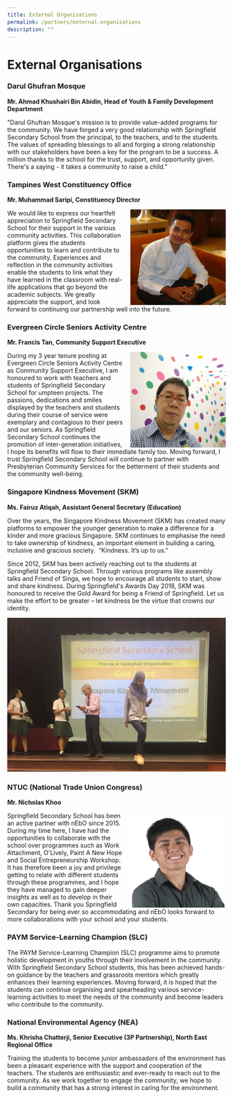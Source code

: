 ```yaml
---
title: External Organisations
permalink: /partners/external-organisations
description: ""
---
```

# **External Organisations**

### Darul Ghufran Mosque

**Mr. Ahmad Khushairi Bin Abidin, Head of Youth & Family Development Department**

"Darul Ghufran Mosque's mission is to provide value-added programs for the community. We have forged a very good relationship with Springfield Secondary School from the principal, to the teachers, and to the students. The values of spreading blessings to all and forging a strong relationship with our stakeholders have been a key for the program to be a success. A million thanks to the school for the trust, support, and opportunity given. There's a saying - it takes a community to raise a child."

  

### Tampines West Constituency Office

**Mr. Muhammad Saripi, Constituency Director**

<img src="/images/TWCC%20Muhd%20Saripi.jpg" style="width:220px;height:220px;margin-left:15px;" align = "right">

We would like to express our heartfelt appreciation to Springfield Secondary School for their support in the various community activities. This collaboration platform gives the students opportunities to learn and contribute to the community. Experiences and reflection in the community activities enable the students to link what they have learned in the classroom with real-life applications that go beyond the academic subjects. We greatly appreciate the support, and look forward to continuing our partnership well into the future.


### Evergreen Circle Seniors Activity Centre  
**Mr. Francis Tan, Community Support Executive**

<img src="/images/Fracis%20Tan%20Evergreen%20Circle%20Seniors%20Activity%20Centre.jpg" style="width:220px;height:220px;margin-left:15px;" align = "right">

During my 3 year tenure posting at Evergreen Circle Seniors Activity Centre as Community Support Executive, I am honoured to work with teachers and students of Springfield Secondary School for umpteen projects. The passions, dedications and smiles displayed by the teachers and students during their course of service were exemplary and contagious to their peers and our seniors. As Springfield Secondary School continues the promotion of inter-generation initiatives, I hope its benefits will flow to their immediate family too. Moving forward, I trust Springfield Secondary School will continue to partner with Presbyterian Community Services for the betterment of their students and the community well-being.

### Singapore Kindness Movement (SKM)  

**Ms. Fairuz Atiqah, Assistant General Secretary (Education)**

Over the years, the Singapore Kindness Movement (SKM) has created many platforms to empower the younger generation to make a difference for a kinder and more gracious Singapore. SKM continues to emphasise the need to take ownership of kindness, an important element in building a caring, inclusive and gracious society.  “Kindness. It’s up to us.”

Since 2012, SKM has been actively reaching out to the students at Springfield Secondary School. Through various programs like assembly talks and Friend of Singa, we hope to encourage all students to start, show and share kindness. During Springfield's Awards Day 2018, SKM was honoured to receive the Gold Award for being a Friend of Springfield. Let us make the effort to be greater – let kindness be the virtue that crowns our identity.

![](/images/Singapore%20Kindness%20Movement%20Fairuz%20Atiqah.jpg)

### NTUC (National Trade Union Congress)  

**Mr. Nicholas Khoo**

<img src="/images/Nicholas_Khoo.jpg" style="width:220px;height:220px;margin-left:15px;" align = "right">


Springfield Secondary School has been an active partner with nEbO since 2015. During my time here, I have had the opportunities to collaborate with the school over programmes such as Work Attachment, O'Lively, Paint A New Hope and Social Entrepreneurship Workshop. It has therefore been a joy and privilege getting to relate with different students through these programmes, and I hope they have managed to gain deeper insights as well as to develop in their own capacities. Thank you Springfield Secondary for being ever so accommodating and nEbO looks forward to more collaborations with your school and your students.

###   PAYM Service-Learning Champion (SLC)

The PAYM Service-Learning Champion (SLC) programme aims to promote holistic development in youths through their involvement in the community. With Springfield Secondary School students, this has been achieved hands-on guidance by the teachers and grassroots mentors which greatly enhances their learning experiences. Moving forward, it is hoped that the students can continue organising and spearheading various service-learning activities to meet the needs of the community and become leaders who contribute to the community.

  

### National Environmental Agency (NEA)

**Ms. Khrisha Chatterji, Senior Executive (3P Partnership), North East Regional Office**

Training the students to become junior ambassadors of the environment has been a pleasant experience with the support and cooperation of the teachers. The students are enthusiastic and ever-ready to reach out to the community. As we work together to engage the community, we hope to build a community that has a strong interest in caring for the environment.